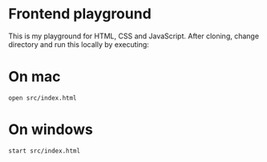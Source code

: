 # Frontend playground

This is my playground for HTML, CSS and JavaScript.
After cloning, change directory and run this locally by executing:

# On mac

```
open src/index.html
```

# On windows

```
start src/index.html
```
